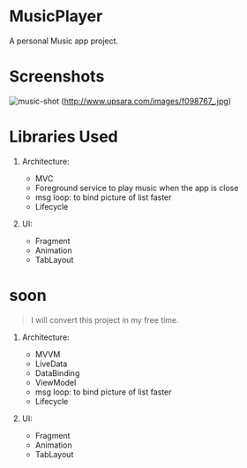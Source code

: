 # MusicPlayer
A personal Music app project.
# Screenshots
![music-shot](https://s4.uupload.ir/files/1_9fhz.jpg)  (http://www.upsara.com/images/f098767_.jpg)
# Libraries Used
1. Architecture: 
   - MVC
   - Foreground service to play music when the app is close
   - msg loop: to bind picture of list faster
   - Lifecycle
   
 2. UI:
    - Fragment
    - Animation
    - TabLayout
    
 # soon
 > I will convert this project in my free time.
 1. Architecture: 
     - MVVM
     - LiveData
     - DataBinding
     - ViewModel
     - msg loop: to bind picture of list faster
     - Lifecycle
   
 2. UI:
     - Fragment
     - Animation
     - TabLayout
